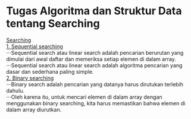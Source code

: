 # Tugas Algoritma dan Struktur Data tentang Searching
[Searching](https://github.com/qty-hub/SEARCHING/tree/main/Searching)<br/>
[1. Sequential searching](https://github.com/qty-hub/SEARCHING/tree/main/Searching/Sequential)<br/>
⋅⋅⋅Sequential search atau linear search adalah pencarian berurutan yang dimulai dari awal daftar dan memeriksa setiap elemen di dalam array.<br/>
⋅⋅⋅Sequential search atau linear search adalah algoritma pencarian yang dasar dan sederhana paling simple.<br/>
[2. Binary searching](https://github.com/qty-hub/SEARCHING/tree/main/Searching/Binary)<br/>
⋅⋅⋅Binary search adalah pencarian yang datanya harus dirutukan terlebih dahulu.<br/>
⋅⋅⋅Oleh karena itu, untuk mencari elemen di dalam array dengan menggunakan binary searching, kita harus memastikan bahwa elemen di dalam array diurutkan.
